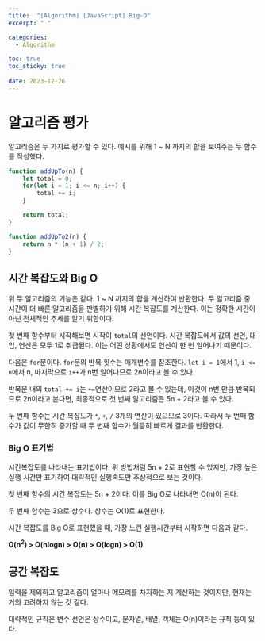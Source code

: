 ```yaml
---
title:  "[Algorithm] [JavaScript] Big-O"
excerpt: " "

categories:
  - Algorithm

toc: true
toc_sticky: true
 
date: 2023-12-26
---
```


# 알고리즘 평가

알고리즘은 두 가지로 평가할 수 있다. 예시를 위해 1 ~ N 까지의 합을 보여주는 두 함수를 작성했다.

```js
function addUpTo(n) {
	let total = 0;
	for(let i = 1; i <= n; i++) {
		total += i;
	}

	return total;
}

function addUpTo2(n) {
	return n * (n + 1) / 2;
}
```

## 시간 복잡도와 Big O

위 두 알고리즘의 기능은 같다. 1 ~ N 까지의 합을 계산하여 반환한다. 두 알고리즘 중 시간이 더 빠른 알고리즘을 판별하기 위해 시간 복잡도를 계산한다. 이는 정확한 시간이 아닌 전체적인 추세를 알기 위함이다.

첫 번째 함수부터 시작해보면 시작이 `total`의 선언이다. 시간 복잡도에서 값의 선언, 대입, 연산은 모두 1로 취급된다. 이는 어떤 상황에서도 연산이 한 번 일어나기 때문이다.

다음은 `for`문이다. `for`문의 반복 횟수는 매개변수를 참조한다. `let i = 1`에서 1, `i <= n`에서 n, 마지막으로 `i++`가 n번 일어나므로 2n이라고 볼 수 있다. 

반복문 내의 `total += i`는 `+=`연산이므로 2라고 볼 수 있는데, 이것이 n번 만큼 반복되므로 2n이라고 본다면, 최종적으로 첫 번째 알고리즘은 5n + 2라고 볼 수 있다.

두 번째 함수는 시간 복잡도가 `*`, `+`, `/` 3개의 연산이 있으므로 3이다. 따라서 두 번째 함수가 값이 무한히 증가할 때 두 번째 함수가 월등히 빠르게 결과를 반환한다.

### Big O 표기법

시간복잡도를 나타내는 표기법이다. 위 방법처럼 5n + 2로 표현할 수 있지만, 가장 높은 실행 시간만 표기하여 대략적인 실행속도만 추상적으로 보는 것이다.

첫 번째 함수의 시간 복잡도는 5n + 2이다. 이를 Big O로 나타내면 O(n)이 된다.

두 번째 함수는 3으로 상수다. 상수는 O(1)로 표현한다.

시간 복잡도를 Big O로 표현했을 때, 가장 느린 실행시간부터 시작하면 다음과 같다.

**O(n<sup>2</sup>) > O(nlogn) > O(n) > O(logn) > O(1)**

## 공간 복잡도

입력을 제외하고 알고리즘이 얼마나 메모리를 차지하는 지 계산하는 것이지만, 현재는 거의 고려하지 않는 것 같다. 

대략적인 규칙은 변수 선언은 상수이고, 문자열, 배열, 객체는 O(n)이라는 규칙 등이 있다.